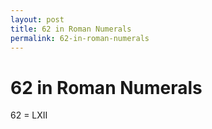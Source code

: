 ```yaml
---
layout: post
title: 62 in Roman Numerals
permalink: 62-in-roman-numerals
---
```


# 62 in Roman Numerals

62 = LXII
